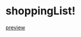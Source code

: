 # shoppingList!
[preview](https://user-images.githubusercontent.com/83524159/190368055-030e9818-8245-4b39-a1ed-258a7aa0dc71.png)
